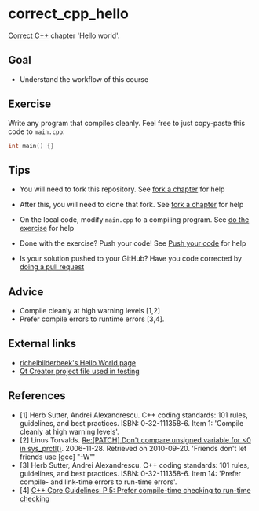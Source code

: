 # correct_cpp_hello

[Correct C++](https://github.com/richelbilderbeek/correct_cpp) chapter 'Hello world'.

## Goal

 * Understand the workflow of this course

## Exercise

Write any program that compiles cleanly. Feel free to just copy-paste this code to `main.cpp`:

```c++
int main() {}
```

## Tips

 * You will need to fork this repository. See [fork a chapter](https://github.com/richelbilderbeek/correct_cpp/blob/master/fork_a_chapter.md) for help

 * After this, you will need to clone that fork. See [fork a chapter](https://github.com/richelbilderbeek/correct_cpp/blob/master/fork_a_chapter.md) for help
 * On the local code, modify `main.cpp` to a compiling program. See [do the exercise](https://github.com/richelbilderbeek/correct_cpp/blob/master/do_the_exercise.md) for help
 * Done with the exercise? Push your code! See [Push your code](https://github.com/richelbilderbeek/correct_cpp/blob/master/push_your_code.md) for help
 * Is your solution pushed to your GitHub? Have you code corrected by [doing a pull request](https://github.com/richelbilderbeek/correct_cpp/blob/master/do_a_pull_request.md)

## Advice

 * Compile cleanly at high warning levels [1,2] 
 * Prefer compile errors to runtime errors [3,4].

## External links

 * [richelbilderbeek's Hello World page](https://github.com/richelbilderbeek/cpp/blob/master/content/CppHelloWorld.md)
 * [Qt Creator project file used in testing](https://raw.githubusercontent.com/richelbilderbeek/correct_cpp/master/hello_world/main.pro)

## References

 * [1] Herb Sutter, Andrei Alexandrescu. C++ coding standards: 101 rules, guidelines, and best practices. ISBN: 0-32-111358-6. Item 1: 'Compile cleanly at high warning levels'.
 * [2] Linus Torvalds. [Re:[PATCH] Don't compare unsigned variable for &lt;0 in sys\_prctl()](http://linux.derkeiler.com/Mailing-Lists/Kernel/2006-11/msg08325.html). 2006-11-28. Retrieved on 2010-09-20. 'Friends don't let friends use [gcc] "-W"'
 * [3] Herb Sutter, Andrei Alexandrescu. C++ coding standards: 101 rules, guidelines, and best practices. ISBN: 0-32-111358-6. Item 14: 'Prefer compile- and link-time errors to run-time errors'.
 * [4] [C++ Core Guidelines: P.5: Prefer compile-time checking to run-time checking](https://github.com/isocpp/CppCoreGuidelines/blob/master/CppCoreGuidelines.md#Rp-compile-time)
